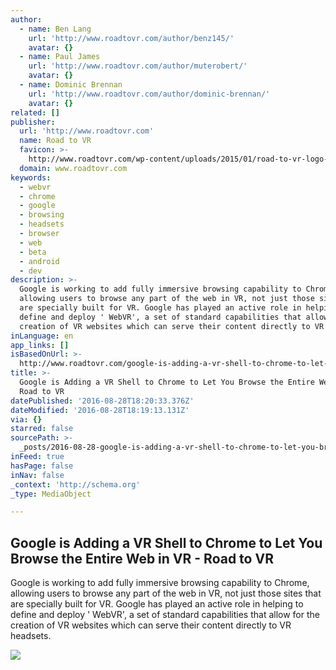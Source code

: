 ```yaml
---
author:
  - name: Ben Lang
    url: 'http://www.roadtovr.com/author/benz145/'
    avatar: {}
  - name: Paul James
    url: 'http://www.roadtovr.com/author/muterobert/'
    avatar: {}
  - name: Dominic Brennan
    url: 'http://www.roadtovr.com/author/dominic-brennan/'
    avatar: {}
related: []
publisher:
  url: 'http://www.roadtovr.com'
  name: Road to VR
  favicon: >-
    http://www.roadtovr.com/wp-content/uploads/2015/01/road-to-vr-logo-for-social-media-54aabc8av1_site_icon-150x150.png
  domain: www.roadtovr.com
keywords:
  - webvr
  - chrome
  - google
  - browsing
  - headsets
  - browser
  - web
  - beta
  - android
  - dev
description: >-
  Google is working to add fully immersive browsing capability to Chrome,
  allowing users to browse any part of the web in VR, not just those sites that
  are specially built for VR. Google has played an active role in helping to
  define and deploy ' WebVR', a set of standard capabilities that allow for the
  creation of VR websites which can serve their content directly to VR headsets.
inLanguage: en
app_links: []
isBasedOnUrl: >-
  http://www.roadtovr.com/google-is-adding-a-vr-shell-to-chrome-to-let-you-browse-the-entire-web-in-vr/
title: >-
  Google is Adding a VR Shell to Chrome to Let You Browse the Entire Web in VR -
  Road to VR
datePublished: '2016-08-28T18:20:33.376Z'
dateModified: '2016-08-28T18:19:13.131Z'
via: {}
starred: false
sourcePath: >-
  _posts/2016-08-28-google-is-adding-a-vr-shell-to-chrome-to-let-you-browse-the.md
inFeed: true
hasPage: false
inNav: false
_context: 'http://schema.org'
_type: MediaObject

---
```

<article style=""><h1>Google is Adding a VR Shell to Chrome to Let You Browse the Entire Web in VR - Road to VR</h1><p>Google is working to add fully immersive browsing capability to Chrome, allowing users to browse any part of the web in VR, not just those sites that are specially built for VR. Google has played an active role in helping to define and deploy ' WebVR', a set of standard capabilities that allow for the creation of VR websites which can serve their content directly to VR headsets.</p><img src="http://www.roadtovr.com/wp-content/uploads/2016/06/google-chrome-logo.jpg" /></article>